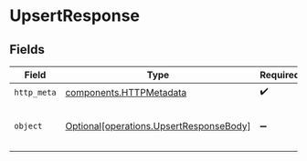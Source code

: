 # UpsertResponse


## Fields

| Field                                                                                    | Type                                                                                     | Required                                                                                 | Description                                                                              | Example                                                                                  |
| ---------------------------------------------------------------------------------------- | ---------------------------------------------------------------------------------------- | ---------------------------------------------------------------------------------------- | ---------------------------------------------------------------------------------------- | ---------------------------------------------------------------------------------------- |
| `http_meta`                                                                              | [components.HTTPMetadata](../../models/components/httpmetadata.md)                       | :heavy_check_mark:                                                                       | N/A                                                                                      |                                                                                          |
| `object`                                                                                 | [Optional[operations.UpsertResponseBody]](../../models/operations/upsertresponsebody.md) | :heavy_minus_sign:                                                                       | Successful operation                                                                     | {<br/>"status": "success"<br/>}                                                          |